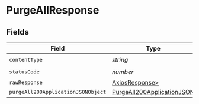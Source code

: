 # PurgeAllResponse


## Fields

| Field                                                                               | Type                                                                                | Required                                                                            | Description                                                                         |
| ----------------------------------------------------------------------------------- | ----------------------------------------------------------------------------------- | ----------------------------------------------------------------------------------- | ----------------------------------------------------------------------------------- |
| `contentType`                                                                       | *string*                                                                            | :heavy_check_mark:                                                                  | N/A                                                                                 |
| `statusCode`                                                                        | *number*                                                                            | :heavy_check_mark:                                                                  | N/A                                                                                 |
| `rawResponse`                                                                       | [AxiosResponse>](https://axios-http.com/docs/res_schema)                            | :heavy_minus_sign:                                                                  | N/A                                                                                 |
| `purgeAll200ApplicationJSONObject`                                                  | [PurgeAll200ApplicationJSON](../../models/operations/purgeall200applicationjson.md) | :heavy_minus_sign:                                                                  | OK                                                                                  |